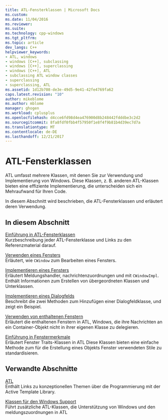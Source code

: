 ```yaml
---
title: ATL-Fensterklassen | Microsoft Docs
ms.custom: 
ms.date: 11/04/2016
ms.reviewer: 
ms.suite: 
ms.technology: cpp-windows
ms.tgt_pltfrm: 
ms.topic: article
dev_langs: C++
helpviewer_keywords:
- ATL, windows
- windows [C++], subclassing
- windows [C++], superclassing
- windows [C++], ATL
- subclassing ATL window classes
- superclassing
- superclassing, ATL
ms.assetid: 1d12b708-de3e-49d5-9e41-42fe4769fa62
caps.latest.revision: "10"
author: mikeblome
ms.author: mblome
manager: ghogen
ms.workload: cplusplus
ms.openlocfilehash: d4cce6fd98d4ea476900d8b248442fdddbe3c2d2
ms.sourcegitcommit: 8fa8fdf0fbb4f57950f1e8f4f9b81b4d39ec7d7a
ms.translationtype: MT
ms.contentlocale: de-DE
ms.lasthandoff: 12/21/2017
---
```

# <a name="atl-window-classes"></a>ATL-Fensterklassen
ATL umfasst mehrere Klassen, mit denen Sie zur Verwendung und Implementierung von Windows. Diese Klassen, z. B. anderen ATL-Klassen bieten eine effiziente Implementierung, die unterscheiden sich ein Mehraufwand für Ihren Code.  
  
 In diesem Abschnitt wird beschrieben, die ATL-Fensterklassen und erläutert deren Verwendung.  
  
## <a name="in-this-section"></a>In diesem Abschnitt  
 [Einführung in ATL-Fensterklassen](../atl/introduction-to-atl-window-classes.md)  
 Kurzbeschreibung jeder ATL-Fensterklasse und Links zu den Referenzmaterial darauf.  
  
 [Verwenden eines Fensters](../atl/using-a-window.md)  
 Erläutert, wie `CWindow` zum Bearbeiten eines Fensters.  
  
 [Implementieren eines Fensters](../atl/implementing-a-window.md)  
 Erläutert Meldungshandler, nachrichtenzuordnungen und mit `CWindowImpl`. Enthält Informationen zum Erstellen von übergeordneten Klassen und Unterklassen.  
  
 [Implementieren eines Dialogfelds](../atl/implementing-a-dialog-box.md)  
 Beschreibt die zwei Methoden zum Hinzufügen einer Dialogfeldklasse, und zeigt ein Beispiel.  
  
 [Verwenden von enthaltenen Fenstern](../atl/using-contained-windows.md)  
 Erläutert die enthaltenen Fenstern in ATL, Windows, die ihre Nachrichten an ein Container-Objekt nicht in ihrer eigenen Klasse zu delegieren.  
  
 [Einführung in Fenstermerkmale](../atl/understanding-window-traits.md)  
 Erläutert Fenster Traits-Klassen in ATL Diese Klassen bieten eine einfache Methode zum für die Erstellung eines Objekts Fenster verwendeten Stile zu standardisieren.  
  
## <a name="related-sections"></a>Verwandte Abschnitte  
 [ATL](../atl/active-template-library-atl-concepts.md)  
 Enthält Links zu konzeptionellen Themen über die Programmierung mit der Active Template Library.  
  
 [Klassen für den Windows Support](../atl/windows-support-classes.md)  
 Führt zusätzliche ATL-Klassen, die Unterstützung von Windows und den meldungszuordnungen in ATL

